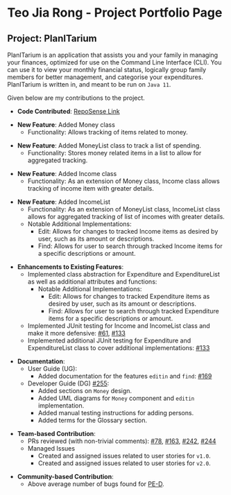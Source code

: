 # Teo Jia Rong - Project Portfolio Page

## Project: PlanITarium

PlanITarium is an application that assists you and your family in managing your finances, optimized for use on the
Command Line Interface (CLI). You can use it to view your monthly financial status, logically group family members for
better management, and categorise your expenditures. PlanITarium is written in, and meant to be run on `Java 11`.

Given below are my contributions to the project.

* **Code
  Contributed**: [RepoSense Link](https://nus-cs2113-ay2122s2.github.io/tp-dashboard/?search=tjiarong&breakdown=true)

<p></p>

* **New Feature**: Added Money class
  * Functionality: Allows tracking of items related to money.

<p></p>

* **New Feature**: Added MoneyList class to track a list of spending.
  * Functionality: Stores money related items in a list to allow for aggregated tracking. 

<p></p>

* **New Feature**: Added Income class
  * Functionality: As an extension of Money class, Income class allows tracking of income item with greater details. 

<p></p>

* **New Feature**: Added IncomeList 
  * Functionality: As an extension of MoneyList class, IncomeList class allows for aggregated tracking 
  of list of incomes with greater details. 
  * Notable Additional Implementations:
    * Edit:
      Allows for changes to tracked Income items as desired by user, such as its amount or descriptions.
    * Find:
      Allows for user to search through tracked Income items for a specific descriptions or amount.
    
<div style="page-break-after: always;"></div>

* **Enhancements to Existing Features**:
    * Implemented class abstraction for Expenditure and ExpenditureList as well as additional attributes and functions:
      * Notable Additional Implementations:
          * Edit:
            Allows for changes to tracked Expenditure items as desired by user, such as its amount or descriptions.
          * Find:
            Allows for user to search through tracked Expenditure items for a specific descriptions or amount.
    * Implemented JUnit testing for Income and IncomeList class and make it more defensive:
      [#61](https://github.com/AY2122S2-CS2113T-T10-2/tp/pull/61/files),
      [#133](https://github.com/AY2122S2-CS2113T-T10-2/tp/pull/133/files)
    * Implemented additional JUnit testing for Expenditure and ExpenditureList class to cover additional implementations:
      [#133](https://github.com/AY2122S2-CS2113T-T10-2/tp/pull/133/files)

<p></p>

* **Documentation**:
    * User Guide (UG):
        * Added documentation for the features `editin` and `find`: 
          [#169](https://github.com/AY2122S2-CS2113T-T10-2/tp/pull/169/files)
    * Developer Guide (DG) [#255](https://github.com/AY2122S2-CS2113T-T10-2/tp/pull/255/files):
        * Added sections on `Money` design.
        * Added UML diagrams for `Money` component and `editin` implementation.
        * Added manual testing instructions for adding persons.
        * Added terms for the Glossary section.
        
<p></p>

* **Team-based Contribution**:
    * PRs reviewed (with non-trivial comments):
      [#78](https://github.com/AY2122S2-CS2113T-T10-2/tp/pull/78),
      [#163](https://github.com/AY2122S2-CS2113T-T10-2/tp/pull/163),
      [#242](https://github.com/AY2122S2-CS2113T-T10-2/tp/pull/242),
      [#244](https://github.com/AY2122S2-CS2113T-T10-2/tp/pull/244)
    * Managed Issues
      * Created and assigned issues related to user stories for `v1.0`.
      * Created and assigned issues related to user stories for `v2.0`.

<p></p>

* **Community-based Contribution**:
    * Above average number of bugs found for [PE-D](https://github.com/tjiarong/ped/issues).
